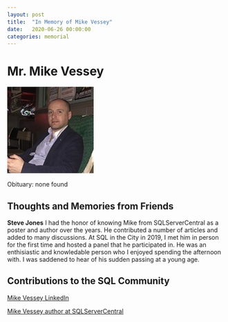 ```yaml
---
layout: post
title:  "In Memory of Mike Vessey"
date:   2020-06-26 00:00:00
categories: memorial
---
```

# Mr. Mike Vessey

<img src="/assets/images/mikevessey.jpg">

Obituary: none found

## Thoughts and Memories from Friends


**Steve Jones**
I had the honor of knowing Mike from SQLServerCentral as a poster and author over the years. He contributed a number of articles and added to many discussions. At SQL in the City in 2019, I met him in person for the first time and hosted a panel that he participated in. He was an enthisiastic and knowledable person who I enjoyed spending the afternoon with. I was saddened to hear of his sudden passing at a young age.

## Contributions to the SQL Community

[Mike Vessey LinkedIn](https://www.linkedin.com/in/mike-vessey-23889a14/?originalSubdomain=uk)

[Mike Vessey author at SQLServerCentral](https://www.sqlservercentral.com/author/mvdba)
